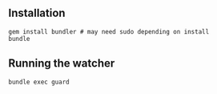 ## Installation

```
gem install bundler # may need sudo depending on install
bundle
```

## Running the watcher

```shell
bundle exec guard
```
